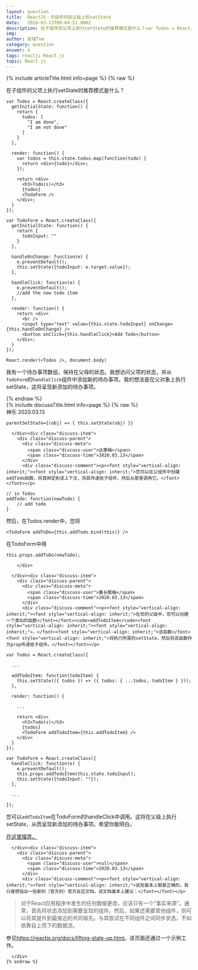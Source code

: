 ```yaml
---
layout: question
title:  ReactJS：子组件内部父级上的setState
date:   2020-03-13T09:04:51.000Z
description: 在子组件的父项上执行setState的推荐模式是什么？var Todos = React.createClass({  getInitialStat...
img: 
author: 前端Tom
category: question
answer: 4
tags: reactjs React.js
topic: React.js
---
```

<div class="article-root">
  <div class="article">
    {% include articleTitle.html info=page %}
    {% raw %}
    <div class="article-content"><p><font style="vertical-align: inherit;"><font style="vertical-align: inherit;">在子组件的父项上执行setState的推荐模式是什么？</font></font></p>

<pre><code>var Todos = React.createClass({<font></font>
  getInitialState: function() {<font></font>
    return {<font></font>
      todos: [<font></font>
        "I am done",<font></font>
        "I am not done"<font></font>
      ]<font></font>
    }<font></font>
  },<font></font>
<font></font>
  render: function() {<font></font>
    var todos = this.state.todos.map(function(todo) {<font></font>
      return &lt;div&gt;{todo}&lt;/div&gt;;<font></font>
    });<font></font>
<font></font>
    return &lt;div&gt;<font></font>
      &lt;h3&gt;Todo(s)&lt;/h3&gt;<font></font>
      {todos}<font></font>
      &lt;TodoForm /&gt;<font></font>
    &lt;/div&gt;;<font></font>
  }<font></font>
});<font></font>
<font></font>
var TodoForm = React.createClass({<font></font>
  getInitialState: function() {<font></font>
    return {<font></font>
      todoInput: ""<font></font>
    }<font></font>
  },<font></font>
<font></font>
  handleOnChange: function(e) {<font></font>
    e.preventDefault();<font></font>
    this.setState({todoInput: e.target.value});<font></font>
  },<font></font>
<font></font>
  handleClick: function(e) {<font></font>
    e.preventDefault();<font></font>
    //add the new todo item<font></font>
  },<font></font>
<font></font>
  render: function() {<font></font>
    return &lt;div&gt;<font></font>
      &lt;br /&gt;<font></font>
      &lt;input type="text" value={this.state.todoInput} onChange={this.handleOnChange} /&gt;<font></font>
      &lt;button onClick={this.handleClick}&gt;Add Todo&lt;/button&gt;<font></font>
    &lt;/div&gt;;<font></font>
  }<font></font>
});<font></font>
<font></font>
React.render(&lt;Todos /&gt;, document.body)<font></font>
</code></pre>

<p><font style="vertical-align: inherit;"><font style="vertical-align: inherit;">我有一个待办事项数组，保持在父母的状态。</font><font style="vertical-align: inherit;">我想访问父项的状态，并从</font></font><code>TodoForm</code><font style="vertical-align: inherit;"><font style="vertical-align: inherit;">的</font></font><code>handleClick</code><font style="vertical-align: inherit;"><font style="vertical-align: inherit;">组件中</font><font style="vertical-align: inherit;">添加新的待办事项</font><font style="vertical-align: inherit;">。</font><font style="vertical-align: inherit;">我的想法是在父对象上执行setState，这将呈现新添加的待办事项。</font></font></p></div>
    {% endraw %}
  </div>

  <div class="discuss-wrapper">
    {% include discussTitle.html info=page %}
    {% raw %}
    <div class="discuss-item">
        <div class="discuss-parent">
          <div class="discuss-meta">
            <span class="discuss-user">神乐</span>
            <span class="discuss-time">2020.03.13</span>
          </div>
          <div class="discuss-comment"><pre><code>parentSetState={(obj) =&gt; { this.setState(obj) }}
</code></pre></div>
        </div>
        
      </div><div class="discuss-item">
        <div class="discuss-parent">
          <div class="discuss-meta">
            <span class="discuss-user">达蒙梅</span>
            <span class="discuss-time">2020.03.13</span>
          </div>
          <div class="discuss-comment"><p><font style="vertical-align: inherit;"><font style="vertical-align: inherit;">您可以在父组件中创建addTodo函数，将其绑定到该上下文，将其传递给子组件，然后从那里调用它。</font></font></p>

<pre><code>// in Todos<font></font>
addTodo: function(newTodo) {<font></font>
    // add todo<font></font>
}<font></font>
</code></pre>

<p><font style="vertical-align: inherit;"><font style="vertical-align: inherit;">然后，在Todos.render中，您将 </font></font></p>

<pre><code>&lt;TodoForm addToDo={this.addTodo.bind(this)} /&gt;
</code></pre>

<p><font style="vertical-align: inherit;"><font style="vertical-align: inherit;">在TodoForm中用 </font></font></p>

<pre><code>this.props.addToDo(newTodo);
</code></pre></div>
        </div>
        
      </div><div class="discuss-item">
        <div class="discuss-parent">
          <div class="discuss-meta">
            <span class="discuss-user">番长樱梅</span>
            <span class="discuss-time">2020.03.13</span>
          </div>
          <div class="discuss-comment"><p><font style="vertical-align: inherit;"><font style="vertical-align: inherit;">在您的父级中，您可以创建一个类似的函数</font></font><code>addTodoItem</code><font style="vertical-align: inherit;"><font style="vertical-align: inherit;">，</font><font style="vertical-align: inherit;">该函数</font><font style="vertical-align: inherit;">将执行所需的setState，然后将该函数作为prop传递给子组件。</font></font></p>

<pre><code>var Todos = React.createClass({<font></font>
<font></font>
  ...<font></font>
<font></font>
  addTodoItem: function(todoItem) {<font></font>
    this.setState(({ todos }) =&gt; ({ todos: { ...todos, todoItem } }));<font></font>
  },<font></font>
<font></font>
  render: function() {<font></font>
<font></font>
    ...<font></font>
<font></font>
    return &lt;div&gt;<font></font>
      &lt;h3&gt;Todo(s)&lt;/h3&gt;<font></font>
      {todos}<font></font>
      &lt;TodoForm addTodoItem={this.addTodoItem} /&gt;<font></font>
    &lt;/div&gt;<font></font>
  }<font></font>
});<font></font>
<font></font>
var TodoForm = React.createClass({<font></font>
  handleClick: function(e) {<font></font>
    e.preventDefault();<font></font>
    this.props.addTodoItem(this.state.todoInput);<font></font>
    this.setState({todoInput: ""});<font></font>
  },<font></font>
<font></font>
  ...<font></font>
<font></font>
});<font></font>
</code></pre>

<p><font style="vertical-align: inherit;"><font style="vertical-align: inherit;">您可以</font></font><code>addTodoItem</code><font style="vertical-align: inherit;"><font style="vertical-align: inherit;">在TodoForm的handleClick中</font><font style="vertical-align: inherit;">调用</font><font style="vertical-align: inherit;">。</font><font style="vertical-align: inherit;">这将在父级上执行setState，从而呈现新添加的待办事项。</font><font style="vertical-align: inherit;">希望你能明白。</font></font></p>

<p><a href="http://jsfiddle.net/sewttkqn/1/" rel="nofollow noreferrer"><font style="vertical-align: inherit;"><font style="vertical-align: inherit;">在这里摆弄。</font></font></a></p></div>
        </div>
        
      </div><div class="discuss-item">
        <div class="discuss-parent">
          <div class="discuss-meta">
            <span class="discuss-user">null</span>
            <span class="discuss-time">2020.03.13</span>
          </div>
          <div class="discuss-comment"><p><font style="vertical-align: inherit;"><font style="vertical-align: inherit;">这些基本上都是正确的，我只是想指出一些新的（官方的）官方反应文档，该文档基本上建议：</font></font></p>

<blockquote>
  <p><font style="vertical-align: inherit;"><font style="vertical-align: inherit;">对于React应用程序中发生的任何数据更改，应该只有一个“事实来源”。</font><font style="vertical-align: inherit;">通常，首先将状态添加到需要呈现的组件。</font><font style="vertical-align: inherit;">然后，如果还需要其他组件，则可以将其提升到最接近的共同祖先。</font><font style="vertical-align: inherit;">与其尝试在不同组件之间同步状态，不如依靠自上而下的数据流。</font></font></p>
</blockquote>

<p><font style="vertical-align: inherit;"><font style="vertical-align: inherit;">参见</font></font><a href="https://reactjs.org/docs/lifting-state-up.html" rel="noreferrer"><font style="vertical-align: inherit;"><font style="vertical-align: inherit;">https://reactjs.org/docs/lifting-state-up.html</font></font></a><font style="vertical-align: inherit;"><font style="vertical-align: inherit;">。</font><font style="vertical-align: inherit;">该页面还通过一个示例工作。  </font></font></p></div>
        </div>
        
      </div>
    {% endraw %}
  </div>
<div>
